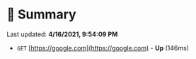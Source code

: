 # 📖 Summary
Last updated: **4/16/2021, 9:54:09 PM**

- `GET` [https://google.com](https://google.com) - **Up** (146ms)
